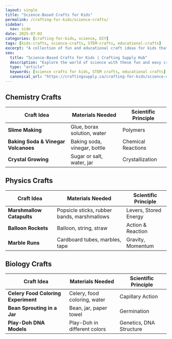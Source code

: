 ```yaml
---
layout: single
title: "Science-Based Crafts for Kids"
permalink: /crafting-for-kids/science-crafts/
sidebar:
  nav: side
date: 2025-07-03
categories: [crafting-for-kids, science, DIY]
tags: [kids-crafts, science-crafts, STEM-crafts, educational-crafts]
excerpt: "A collection of fun and educational craft ideas for kids that teach scientific principles."
seo:
  title: "Science-Based Crafts for Kids | Crafting Supply Hub"
  description: "Explore the world of science with these fun and easy craft projects for kids."
  type: "article"
  keywords: [science crafts for kids, STEM crafts, educational crafts]
  canonical_url: "https://craftingsupply.ca/crafting-for-kids/science-crafts/"
---
```


## Chemistry Crafts

| Craft Idea | Materials Needed | Scientific Principle |
|---|---|---|
| **Slime Making** | Glue, borax solution, water | Polymers |
| **Baking Soda & Vinegar Volcanoes** | Baking soda, vinegar, bottle | Chemical Reactions |
| **Crystal Growing** | Sugar or salt, water, jar | Crystallization |

## Physics Crafts

| Craft Idea | Materials Needed | Scientific Principle |
|---|---|---|
| **Marshmallow Catapults** | Popsicle sticks, rubber bands, marshmallows | Levers, Stored Energy |
| **Balloon Rockets** | Balloon, string, straw | Action & Reaction |
| **Marble Runs** | Cardboard tubes, marbles, tape | Gravity, Momentum |

## Biology Crafts

| Craft Idea | Materials Needed | Scientific Principle |
|---|---|---|
| **Celery Food Coloring Experiment** | Celery, food coloring, water | Capillary Action |
| **Bean Sprouting in a Jar** | Bean, jar, paper towel | Germination |
| **Play-Doh DNA Models** | Play-Doh in different colors | Genetics, DNA Structure |